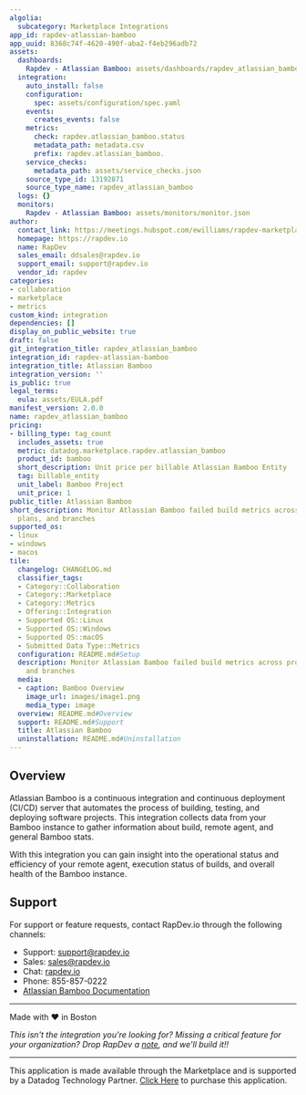 ```yaml
---
algolia:
  subcategory: Marketplace Integrations
app_id: rapdev-atlassian-bamboo
app_uuid: 8368c74f-4620-490f-aba2-f4eb296adb72
assets:
  dashboards:
    Rapdev - Atlassian Bamboo: assets/dashboards/rapdev_atlassian_bamboo.json
  integration:
    auto_install: false
    configuration:
      spec: assets/configuration/spec.yaml
    events:
      creates_events: false
    metrics:
      check: rapdev.atlassian_bamboo.status
      metadata_path: metadata.csv
      prefix: rapdev.atlassian_bamboo.
    service_checks:
      metadata_path: assets/service_checks.json
    source_type_id: 13192871
    source_type_name: rapdev_atlassian_bamboo
  logs: {}
  monitors:
    Rapdev - Atlassian Bamboo: assets/monitors/monitor.json
author:
  contact_link: https://meetings.hubspot.com/ewilliams/rapdev-marketplace
  homepage: https://rapdev.io
  name: RapDev
  sales_email: ddsales@rapdev.io
  support_email: support@rapdev.io
  vendor_id: rapdev
categories:
- collaboration
- marketplace
- metrics
custom_kind: integration
dependencies: []
display_on_public_website: true
draft: false
git_integration_title: rapdev_atlassian_bamboo
integration_id: rapdev-atlassian-bamboo
integration_title: Atlassian Bamboo
integration_version: ''
is_public: true
legal_terms:
  eula: assets/EULA.pdf
manifest_version: 2.0.0
name: rapdev_atlassian_bamboo
pricing:
- billing_type: tag_count
  includes_assets: true
  metric: datadog.marketplace.rapdev.atlassian_bamboo
  product_id: bamboo
  short_description: Unit price per billable Atlassian Bamboo Entity
  tag: billable_entity
  unit_label: Bamboo Project
  unit_price: 1
public_title: Atlassian Bamboo
short_description: Monitor Atlassian Bamboo failed build metrics across projects,
  plans, and branches
supported_os:
- linux
- windows
- macos
tile:
  changelog: CHANGELOG.md
  classifier_tags:
  - Category::Collaboration
  - Category::Marketplace
  - Category::Metrics
  - Offering::Integration
  - Supported OS::Linux
  - Supported OS::Windows
  - Supported OS::macOS
  - Submitted Data Type::Metrics
  configuration: README.md#Setup
  description: Monitor Atlassian Bamboo failed build metrics across projects, plans,
    and branches
  media:
  - caption: Bamboo Overview
    image_url: images/image1.png
    media_type: image
  overview: README.md#Overview
  support: README.md#Support
  title: Atlassian Bamboo
  uninstallation: README.md#Uninstallation
---
```


<!--  SOURCED FROM https://github.com/DataDog/marketplace -->


## Overview

Atlassian Bamboo is a continuous integration and continuous deployment (CI/CD) server that automates the process of building, testing, and deploying software projects. This integration collects data from your Bamboo instance to gather information about build, remote agent, and general Bamboo stats.

With this integration you can gain insight into the operational status and efficiency of your remote agent, execution status of builds, and overall health of the Bamboo instance. 


## Support

For support or feature requests, contact RapDev.io through the following channels:

- Support: support@rapdev.io
- Sales: sales@rapdev.io
- Chat: [rapdev.io](https://www.rapdev.io/#Get-in-touch)
- Phone: 855-857-0222
- [Atlassian Bamboo Documentation][1]

---
Made with ❤️ in Boston

*This isn't the integration you're looking for? Missing a critical feature for your organization? Drop RapDev a [note](mailto:support@rapdev.io), and we'll build it!!*

[1]: https://confluence.atlassian.com/bamboo/bamboo-documentation-289276551.html
[2]: https://app.datadoghq.com/account/settings/agent/latest
[3]: https://docs.datadoghq.com/ja/agent/kubernetes/integrations/
[4]: https://github.com/DataDog/integrations-core/blob/master/rapdev_atlassian_bamboo/datadog_checks/atlassian_bamboo/data/conf.yaml.example
[5]: https://docs.datadoghq.com/ja/agent/guide/agent-commands/#start-stop-and-restart-the-agent
[6]: https://docs.datadoghq.com/ja/agent/guide/agent-commands/#agent-status-and-information
[7]: https://confluence.atlassian.com/bamboo/personal-access-tokens-976779873.html
[9]: https://docs.datadoghq.com/ja/help/

---
This application is made available through the Marketplace and is supported by a Datadog Technology Partner. <a href="https://app.datadoghq.com/marketplace/app/rapdev-atlassian-bamboo" target="_blank">Click Here</a> to purchase this application.